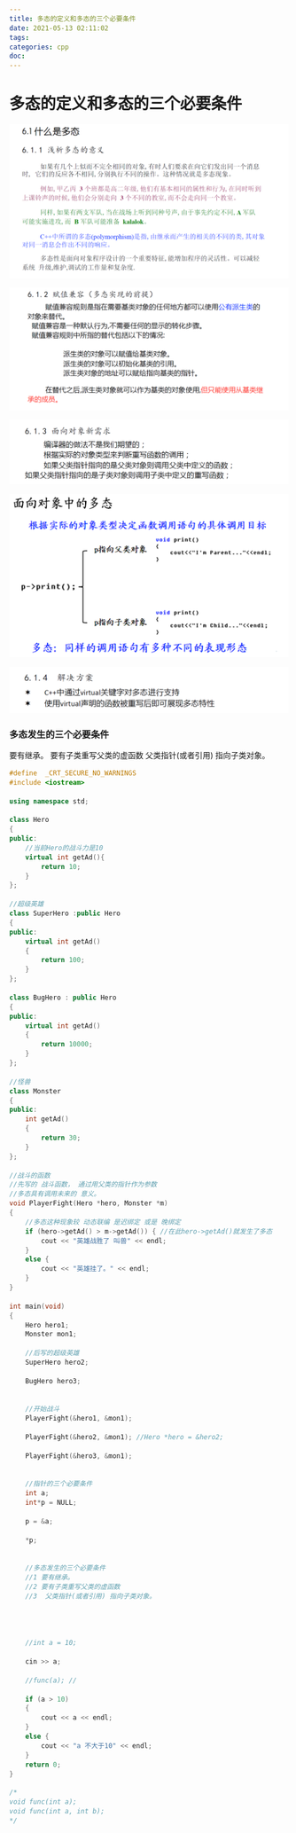 ```yaml
---
title: 多态的定义和多态的三个必要条件
date: 2021-05-13 02:11:02
tags:
categories: cpp
doc:
---
```


# 多态的定义和多态的三个必要条件



![1620843121025](/images/javawz/1620843121025.png)

![1620843156924](/images/javawz/1620843156924.png)

![1620843238613](/images/javawz/1620843238613.png)

![1620843246344](/images/javawz/1620843246344.png)

![1620843281030](/images/javawz/1620843281030.png)



### 多态发生的三个必要条件

要有继承。
要有子类重写父类的虚函数
父类指针(或者引用) 指向子类对象。



```cpp
#define  _CRT_SECURE_NO_WARNINGS 
#include <iostream>

using namespace std;

class Hero
{
public:
	//当前Hero的战斗力是10
	virtual int getAd(){
		return 10;
	}
};

//超级英雄
class SuperHero :public Hero
{
public:
	virtual int getAd()
	{
		return 100;
	}
};

class BugHero : public Hero
{
public:
	virtual int getAd()
	{
		return 10000;
	}
};

//怪兽
class Monster
{
public:
	int getAd()
	{
		return 30;
	}
};

//战斗的函数
//先写的 战斗函数， 通过用父类的指针作为参数
//多态具有调用未来的 意义。
void PlayerFight(Hero *hero, Monster *m)
{
	//多态这种现象较 动态联编 是迟绑定 或是 晚绑定
	if (hero->getAd() > m->getAd()) { //在此hero->getAd()就发生了多态
		cout << "英雄战胜了 叫兽" << endl;
	}
	else {
		cout << "英雄挂了。" << endl;
	}
}

int main(void)
{
	Hero hero1;
	Monster mon1;

	//后写的超级英雄
	SuperHero hero2;

	BugHero hero3;


	//开始战斗
	PlayerFight(&hero1, &mon1);

	PlayerFight(&hero2, &mon1); //Hero *hero = &hero2;

	PlayerFight(&hero3, &mon1);


	//指针的三个必要条件
	int a;
	int*p = NULL;

	p = &a;

	*p;


	//多态发生的三个必要条件
	//1 要有继承。
	//2 要有子类重写父类的虚函数
	//3  父类指针(或者引用) 指向子类对象。


	

	//int a = 10;

	cin >> a;

	//func(a); //

	if (a > 10)
	{
		cout << a << endl;
	}
	else {
		cout << "a 不大于10" << endl;
	}
	return 0;
}

/*
void func(int a);
void func(int a, int b);
*/
```

